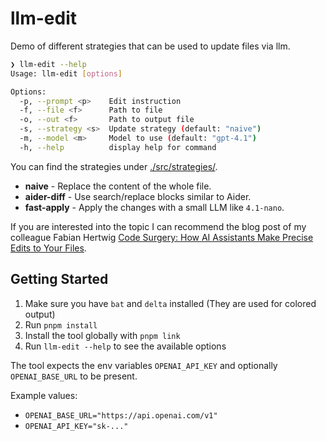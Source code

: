 # llm-edit

Demo of different strategies that can be used to update files via llm.

```sh
❯ llm-edit --help
Usage: llm-edit [options]

Options:
  -p, --prompt <p>    Edit instruction
  -f, --file <f>      Path to file
  -o, --out <f>       Path to output file
  -s, --strategy <s>  Update strategy (default: "naive")
  -m, --model <m>     Model to use (default: "gpt-4.1")
  -h, --help          display help for command
```

You can find the strategies under [./src/strategies/](./src/strategies/).

- **naive** - Replace the content of the whole file.
- **aider-diff** - Use search/replace blocks similar to Aider.
- **fast-apply** - Apply the changes with a small LLM like `4.1-nano`.

If you are interested into the topic I can recommend the blog post of my colleague Fabian Hertwig [Code Surgery: How AI Assistants Make Precise Edits to Your Files](https://fabianhertwig.com/blog/coding-assistants-file-edits/).

## Getting Started

1. Make sure you have `bat` and `delta` installed (They are used for colored output)
2. Run `pnpm install`
3. Install the tool globally with `pnpm link`
4. Run `llm-edit --help` to see the available options

The tool expects the env variables `OPENAI_API_KEY` and optionally `OPENAI_BASE_URL` to be present.

Example values:

- `OPENAI_BASE_URL="https://api.openai.com/v1"`
- `OPENAI_API_KEY="sk-..."`
